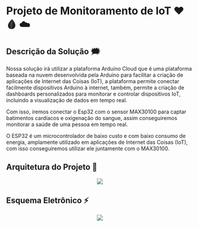 # Projeto de Monitoramento de IoT :hearts: :drop_of_blood: :cloud:

## Descrição da Solução :right_anger_bubble:

Nossa solução irá utilizar a plataforma Arduino Cloud que é uma plataforma baseada na nuvem desenvolvida pela Arduino para facilitar 
a criação de aplicações de Internet das Coisas (IoT), a plataforma permite conectar facilmente dispositivos Arduino à internet, também, 
permite a criação de dashboards personalizados para monitorar e controlar dispositivos IoT, incluindo a visualização de dados em tempo real.
  
  Com isso, iremos conectar o Esp32 com o sensor MAX30100 para captar batimentos cardíacos e oxigenação do sangue, assim conseguiremos
monitorar a saúde de uma pessoa em tempo real.

  O ESP32 é um microcontrolador de baixo custo e com baixo consumo de energia, amplamente utilizado em aplicações de Internet das Coisas (IoT),
  com isso conseguiremos utilizar ele juntamente com o MAX30100.

  ## Arquitetura do Projeto 	:triangular_ruler:


  <div align="center">
    <img height src="https://media.discordapp.net/attachments/946052411984842782/1177374432348610630/image.png?ex=65724663&is=655fd163&hm=561a0a09c818b197c3d558caff8e1017f85a4235f34763e71d64a7232416a17e&=&format=webp&width=1289&height=701"/>
  </div>

  ## Esquema Eletrônico :zap:

  <div align="center">
    <img height src="https://media.discordapp.net/attachments/946052411984842782/1177380602564071544/image.png?ex=65724c22&is=655fd722&hm=af240b35b77d954645a69bf20365e6333fdcb9b955e4e755e103c81ec6a013d0&=&format=webp"/>
</div>

  


